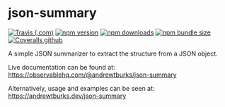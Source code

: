# json-summary

[![Travis (.com)](https://img.shields.io/travis/com/AndrewTBurks/json-summary.svg?style=for-the-badge)](https://www.npmjs.com/package/json-summary)
[![npm version](https://img.shields.io/npm/v/json-summary.svg?style=for-the-badge)](https://www.npmjs.com/package/json-summary)
[![npm downloads](https://img.shields.io/npm/dt/json-summary.svg?style=for-the-badge)](https://www.npmjs.com/package/json-summary)
[![npm bundle size](https://img.shields.io/bundlephobia/min/json-summary.svg?style=for-the-badge)](https://www.npmjs.com/package/json-summary)
[![Coveralls github](https://img.shields.io/coveralls/github/AndrewTBurks/json-summary.svg?style=for-the-badge)](https://coveralls.io/github/AndrewTBurks/json-summary?branch=master)


A simple JSON summarizer to extract the structure from a JSON object.

Live documentation can be found at: https://observablehq.com/@andrewtburks/json-summary

Alternatively, usage and examples can be seen at: https://andrewtburks.dev/json-summary

